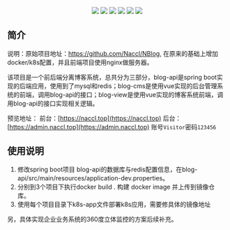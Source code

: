 
<p align="center">
	<img src="https://img.shields.io/badge/JDK-1.8+-orange">
	<img src="https://img.shields.io/badge/SpringBoot-2.2.7.RELEASE-brightgreen">
	<img src="https://img.shields.io/badge/MyBatis-3.5.5-red">
	<img src="https://img.shields.io/badge/Vue-2.6.11-brightgreen">
	<img src="https://img.shields.io/badge/license-MIT-blue">
	<img src="https://hits.seeyoufarm.com/api/count/incr/badge.svg?url=https%3A%2F%2Fgithub.com%2FNaccl%2FNBlog&count_bg=%2344CC11&title_bg=%23555555&icon=notist.svg&icon_color=%231296DB&title=hits&edge_flat=false">
</p>



## 简介

说明：原始项目地址：https://github.com/Naccl/NBlog, 在原来的基础上增加docker/k8s配置，并且前端项目使用nginx做服务器。

该项目是一个前后端分离博客系统，总共分为三部分，blog-api是spring boot实现的后端应用，使用到了mysql和redis；blog-cms是使用vue实现的后台管理系统的前端，调用blog-api的接口；blog-view是使用vue实现的博客系统前端，调用blog-api的接口实现相关逻辑。

预览地址：
前台：[https://naccl.top](https://naccl.top)
后台：[https://admin.naccl.top](https://admin.naccl.top) 账号`Visitor`密码`123456`

## 使用说明
1. 修改spring boot项目 blog-api的数据库与redis配置信息，在blog-api/src/main/resources/application-dev.properties。
2. 分别到3个项目下执行docker build . 构建 docker image 并上传到镜像仓库。
3. 使用每个项目目录下k8s-app文件部署k8s应用，需要修具体的镜像地址

另，具体实现企业业务系统的360度立体监控的方案后续补充。